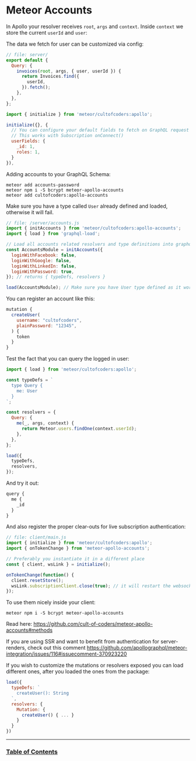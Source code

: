 # Meteor Accounts

In Apollo your resolver receives `root`, `args` and `context`. Inside `context` we store the current `userId` and `user`:

The data we fetch for user can be customized via config:

```js
// file: server/
export default {
  Query: {
    invoices(root, args, { user, userId }) {
      return Invoices.find({
        userId,
      }).fetch();
    },
  },
};
```

```js
import { initialize } from 'meteor/cultofcoders:apollo';

initialize({}, {
  // You can configure your default fields to fetch on GraphQL request
  // This works with Subscription onConnect()
  userFields: {
    _id: 1,
    roles: 1,
  }
}),
```

Adding accounts to your GraphQL Schema:

```
meteor add accounts-password
meteor npm i -S bcrypt meteor-apollo-accounts
meteor add cultofcoders:apollo-accounts
```

Make sure you have a type called `User` already defined and loaded, otherwise it will fail.

```js
// file: /server/accounts.js
import { initAccounts } from 'meteor/cultofcoders:apollo-accounts';
import { load } from 'graphql-load';

// Load all accounts related resolvers and type definitions into graphql-loader
const AccountsModule = initAccounts({
  loginWithFacebook: false,
  loginWithGoogle: false,
  loginWithLinkedIn: false,
  loginWithPassword: true,
}); // returns { typeDefs, resolvers }

load(AccountsModule); // Make sure you have User type defined as it works directly with it
```

You can register an account like this:

```js
mutation {
  createUser(
    username: "cultofcoders",
    plainPassword: "12345",
  ) {
    token
  }
}
```

Test the fact that you can query the logged in user:

```js
import { load } from 'meteor/cultofcoders:apollo';

const typeDefs = `
  type Query {
    me: User
  }
`;

const resolvers = {
  Query: {
    me(_, args, context) {
      return Meteor.users.findOne(context.userId);
    },
  },
};

load({
  typeDefs,
  resolvers,
});
```

And try it out:

```js
query {
  me {
    _id
  }
}
```

And also register the proper clear-outs for live subscription authentication:

```js
// file: client/main.js
import { initialize } from 'meteor/cultofcoders:apollo';
import { onTokenChange } from 'meteor-apollo-accounts';

// Preferably you instantiate it in a different place
const { client, wsLink } = initialize();

onTokenChange(function() {
  client.resetStore();
  wsLink.subscriptionClient.close(true); // it will restart the websocket connection
});
```

To use them nicely inside your client:

```
meteor npm i -S bcrypt meteor-apollo-accounts
```

Read here: https://github.com/cult-of-coders/meteor-apollo-accounts#methods

If you are using SSR and want to benefit from authentication for server-renders, check out this comment https://github.com/apollographql/meteor-integration/issues/116#issuecomment-370923220

If you wish to customize the mutations or resolvers exposed you can load different ones, after you loaded the ones from the package:

```js
load({
  typeDefs: `
    createUser(): String
  `,
  resolvers: {
    Mutation: {
      createUser() { ... }
    }
  }
})
```

---

### [Table of Contents](index.md)
